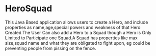 # HeroSquad
This Java Based application allows users to create a Hero, and include properties as name,age,special powers and weakness of that Hero Created.The User Can also add a Hero to a Squad though a Hero is Only Limited to Participate one Squad.A Squad has properties like max size,squad name and what they are obligated to fight upon, eg could be preventing people from pissing on the fence.

